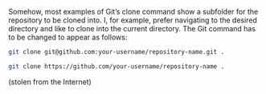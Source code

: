 Somehow, most examples of Git’s clone command show a subfolder for the repository to be cloned into. I, for example, prefer navigating to the desired directory and like to clone into the current directory. The Git command has to be changed to appear as follows:
```bash	
git clone git@github.com:your-username/repository-name.git .

git clone https://github.com/your-username/repository-name .
```

(stolen from the Internet)